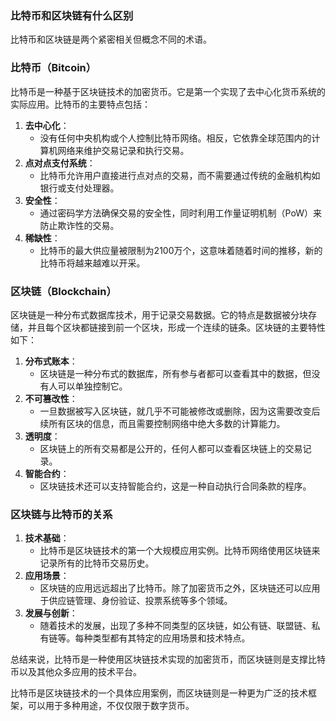 ### 比特币和区块链有什么区别

比特币和区块链是两个紧密相关但概念不同的术语。

### 比特币（Bitcoin）

比特币是一种基于区块链技术的加密货币。它是第一个实现了去中心化货币系统的实际应用。比特币的主要特点包括：

1. **去中心化**：
    - 没有任何中央机构或个人控制比特币网络。相反，它依靠全球范围内的计算机网络来维护交易记录和执行交易。
2. **点对点支付系统**：
    - 比特币允许用户直接进行点对点的交易，而不需要通过传统的金融机构如银行或支付处理器。
3. **安全性**：
    - 通过密码学方法确保交易的安全性，同时利用工作量证明机制（PoW）来防止欺诈性的交易。
4. **稀缺性**：
    - 比特币的最大供应量被限制为2100万个，这意味着随着时间的推移，新的比特币将越来越难以开采。

### 区块链（Blockchain）

区块链是一种分布式数据库技术，用于记录交易数据。它的特点是数据被分块存储，并且每个区块都链接到前一个区块，形成一个连续的链条。区块链的主要特性如下：

1. **分布式账本**：
    - 区块链是一种分布式的数据库，所有参与者都可以查看其中的数据，但没有人可以单独控制它。
2. **不可篡改性**：
    - 一旦数据被写入区块链，就几乎不可能被修改或删除，因为这需要改变后续所有区块的信息，而且需要控制网络中绝大多数的计算能力。
3. **透明度**：
    - 区块链上的所有交易都是公开的，任何人都可以查看区块链上的交易记录。
4. **智能合约**：
    - 区块链技术还可以支持智能合约，这是一种自动执行合同条款的程序。

### 区块链与比特币的关系

1. **技术基础**：
    - 比特币是区块链技术的第一个大规模应用实例。比特币网络使用区块链来记录所有的比特币交易历史。
2. **应用场景**：
    - 区块链的应用远远超出了比特币。除了加密货币之外，区块链还可以应用于供应链管理、身份验证、投票系统等多个领域。
3. **发展与创新**：
    - 随着技术的发展，出现了多种不同类型的区块链，如公有链、联盟链、私有链等。每种类型都有其特定的应用场景和技术特点。

总结来说，比特币是一种使用区块链技术实现的加密货币，而区块链则是支撑比特币以及其他众多应用的技术平台。

比特币是区块链技术的一个具体应用案例，而区块链则是一种更为广泛的技术框架，可以用于多种用途，不仅仅限于数字货币。